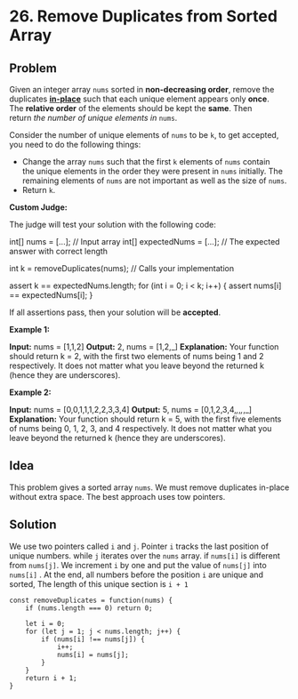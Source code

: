 # 26. Remove Duplicates from Sorted Array

## Problem
Given an integer array `nums` sorted in **non-decreasing order**, remove the duplicates [**in-place**](https://en.wikipedia.org/wiki/In-place_algorithm) such that each unique element appears only **once**. The **relative order** of the elements should be kept the **same**. Then return _the number of unique elements in_ `nums`.

Consider the number of unique elements of `nums` to be `k`, to get accepted, you need to do the following things:

- Change the array `nums` such that the first `k` elements of `nums` contain the unique elements in the order they were present in `nums` initially. The remaining elements of `nums` are not important as well as the size of `nums`.
- Return `k`.

**Custom Judge:**

The judge will test your solution with the following code:

int[] nums = [...]; // Input array
int[] expectedNums = [...]; // The expected answer with correct length

int k = removeDuplicates(nums); // Calls your implementation

assert k == expectedNums.length;
for (int i = 0; i < k; i++) {
assert nums[i] == expectedNums[i];
}

If all assertions pass, then your solution will be **accepted**.

**Example 1:**

**Input:** nums = [1,1,2]
**Output:** 2, nums = [1,2,_]
**Explanation:** Your function should return k = 2, with the first two elements of nums being 1 and 2 respectively.
It does not matter what you leave beyond the returned k (hence they are underscores).

**Example 2:**

**Input:** nums = [0,0,1,1,1,2,2,3,3,4]
**Output:** 5, nums = [0,1,2,3,4,_,_,_,_,_]
**Explanation:** Your function should return k = 5, with the first five elements of nums being 0, 1, 2, 3, and 4 respectively.
It does not matter what you leave beyond the returned k (hence they are underscores).

## Idea
This problem gives a sorted array `nums`. We must remove duplicates in-place without extra space. The best approach uses tow pointers.
## Solution
We use two pointers called `i` and `j`. Pointer `i` tracks the last position of unique numbers. while `j` iterates over the `nums` array. if `nums[i]` is different from `nums[j]`. We increment `i` by one and put the value of `nums[j]` into `nums[i]`  . At the end, all numbers before the position `i` are unique and sorted, The length of this unique section is `i + 1`
```
const removeDuplicates = function(nums) {
	if (nums.length === 0) return 0;

	let i = 0;
	for (let j = 1; j < nums.length; j++) {
		if (nums[i] !== nums[j]) {
			i++;
			nums[i] = nums[j];
		}
	}
	return i + 1;
}
```

